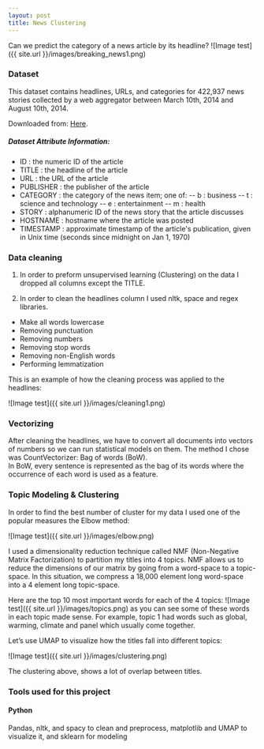 ```yaml
---
layout: post
title: News Clustering
---
```


Can we predict the category of a news article by its headline?
![Image test]({{ site.url }}/images/breaking_news1.png)


### Dataset

This dataset contains headlines, URLs, and categories for 422,937 news stories collected by a web aggregator between March 10th, 2014 and August 10th, 2014.


Downloaded from: [Here]({{https://www.kaggle.com/uciml/news-aggregator-dataset}}).


##### Dataset Attribute Information:
* ID : the numeric ID of the article
* TITLE : the headline of the article
* URL : the URL of the article
* PUBLISHER : the publisher of the article
* CATEGORY : the category of the news item; one of: -- b : business -- t : science and technology -- e : entertainment -- m : health
* STORY : alphanumeric ID of the news story that the article discusses
* HOSTNAME : hostname where the article was posted
* TIMESTAMP : approximate timestamp of the article's publication, given in Unix time (seconds since midnight on Jan 1, 1970)



### Data cleaning

1. In order to preform unsupervised learning (Clustering) on the data I dropped all
columns except the TITLE.

2. In order to clean the headlines column I used nltk, space and regex libraries.
  * Make all words lowercase
  * Removing punctuation
  * Removing numbers
  * Removing stop words
  * Removing non-English words
  * Performing lemmatization

  This is an example of how the cleaning process was applied to the headlines:

  ![Image test]({{ site.url }}/images/cleaning1.png)


### Vectorizing

After cleaning the headlines, we have to convert all documents into vectors of
numbers so we can run statistical models on them.
The method I chose was CountVectorizer: Bag of words (BoW).  
In BoW, every sentence is represented as the bag of its words where the
occurrence of each word is used as a feature.



### Topic Modeling & Clustering

In order to find the best number of cluster for my data I used one of
the popular measures the Elbow method:

![Image test]({{ site.url }}/images/elbow.png)

I used a dimensionality reduction technique called NMF (Non-Negative Matrix Factorization)
to partition my titles into 4 topics. NMF allows us to reduce the dimensions of our matrix
by going from a word-space to a topic-space. In this situation, we compress
a 18,000 element long word-space into a 4 element long topic-space.

Here are the top 10 most important words for each of the 4 topics:
![Image test]({{ site.url }}/images/topics.png)
as you can see some of these words in each topic made sense.
For example, topic 1 had words such as global, warming, climate and panel which
usually come together.


Let’s use UMAP to visualize how the titles fall into different topics:

![Image test]({{ site.url }}/images/clustering.png)

The clustering above, shows a lot of overlap between titles. 

### Tools used for this project

#### Python
Pandas, nltk, and spacy to clean and preprocess, matplotlib and UMAP to visualize it, and sklearn for modeling
